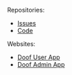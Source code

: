 Repositories:
- [Issues](https://github.com/BreX900/mek-projects)
- [Code](https://github.com/BreX900/mek)

Websites:
- [Doof User App](https://doof.app)
- [Doof Admin App](https://console.doof.app)
